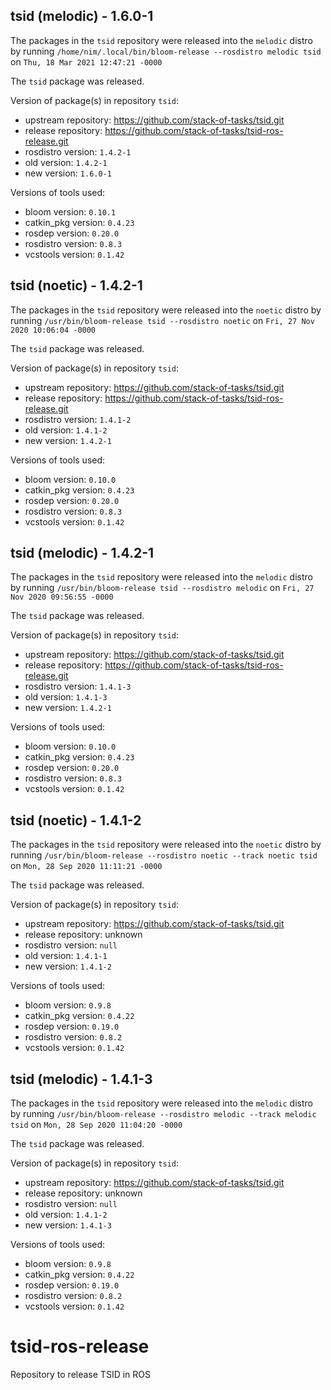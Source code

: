 ## tsid (melodic) - 1.6.0-1

The packages in the `tsid` repository were released into the `melodic` distro by running `/home/nim/.local/bin/bloom-release --rosdistro melodic tsid` on `Thu, 18 Mar 2021 12:47:21 -0000`

The `tsid` package was released.

Version of package(s) in repository `tsid`:

- upstream repository: https://github.com/stack-of-tasks/tsid.git
- release repository: https://github.com/stack-of-tasks/tsid-ros-release.git
- rosdistro version: `1.4.2-1`
- old version: `1.4.2-1`
- new version: `1.6.0-1`

Versions of tools used:

- bloom version: `0.10.1`
- catkin_pkg version: `0.4.23`
- rosdep version: `0.20.0`
- rosdistro version: `0.8.3`
- vcstools version: `0.1.42`


## tsid (noetic) - 1.4.2-1

The packages in the `tsid` repository were released into the `noetic` distro by running `/usr/bin/bloom-release tsid --rosdistro noetic` on `Fri, 27 Nov 2020 10:06:04 -0000`

The `tsid` package was released.

Version of package(s) in repository `tsid`:

- upstream repository: https://github.com/stack-of-tasks/tsid.git
- release repository: https://github.com/stack-of-tasks/tsid-ros-release.git
- rosdistro version: `1.4.1-2`
- old version: `1.4.1-2`
- new version: `1.4.2-1`

Versions of tools used:

- bloom version: `0.10.0`
- catkin_pkg version: `0.4.23`
- rosdep version: `0.20.0`
- rosdistro version: `0.8.3`
- vcstools version: `0.1.42`


## tsid (melodic) - 1.4.2-1

The packages in the `tsid` repository were released into the `melodic` distro by running `/usr/bin/bloom-release tsid --rosdistro melodic` on `Fri, 27 Nov 2020 09:56:55 -0000`

The `tsid` package was released.

Version of package(s) in repository `tsid`:

- upstream repository: https://github.com/stack-of-tasks/tsid.git
- release repository: https://github.com/stack-of-tasks/tsid-ros-release.git
- rosdistro version: `1.4.1-3`
- old version: `1.4.1-3`
- new version: `1.4.2-1`

Versions of tools used:

- bloom version: `0.10.0`
- catkin_pkg version: `0.4.23`
- rosdep version: `0.20.0`
- rosdistro version: `0.8.3`
- vcstools version: `0.1.42`


## tsid (noetic) - 1.4.1-2

The packages in the `tsid` repository were released into the `noetic` distro by running `/usr/bin/bloom-release --rosdistro noetic --track noetic tsid` on `Mon, 28 Sep 2020 11:11:21 -0000`

The `tsid` package was released.

Version of package(s) in repository `tsid`:

- upstream repository: https://github.com/stack-of-tasks/tsid.git
- release repository: unknown
- rosdistro version: `null`
- old version: `1.4.1-1`
- new version: `1.4.1-2`

Versions of tools used:

- bloom version: `0.9.8`
- catkin_pkg version: `0.4.22`
- rosdep version: `0.19.0`
- rosdistro version: `0.8.2`
- vcstools version: `0.1.42`


## tsid (melodic) - 1.4.1-3

The packages in the `tsid` repository were released into the `melodic` distro by running `/usr/bin/bloom-release --rosdistro melodic --track melodic tsid` on `Mon, 28 Sep 2020 11:04:20 -0000`

The `tsid` package was released.

Version of package(s) in repository `tsid`:

- upstream repository: https://github.com/stack-of-tasks/tsid.git
- release repository: unknown
- rosdistro version: `null`
- old version: `1.4.1-2`
- new version: `1.4.1-3`

Versions of tools used:

- bloom version: `0.9.8`
- catkin_pkg version: `0.4.22`
- rosdep version: `0.19.0`
- rosdistro version: `0.8.2`
- vcstools version: `0.1.42`


# tsid-ros-release
Repository to release TSID in ROS
